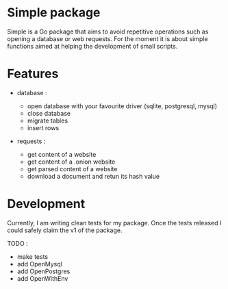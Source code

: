 # Simple package

Simple is a Go package that aims to avoid repetitive operations such as opening a database or web requests.
For the moment it is about simple functions aimed at helping the development of small scripts.

# Features

- database :
    - open database with your favourite driver (sqlite, postgresql, mysql)
    - close database
    - migrate tables
    - insert rows

- requests : 
    - get content of a website
    - get content of a .onion website
    - get parsed content of a website
    - download a document and retun its hash value

# Development

Currently, I am writing clean tests for my package.
Once the tests released I could safely claim the v1 of the package.

TODO :
- make tests
- add OpenMysql
- add OpenPostgres
- add OpenWithEnv
